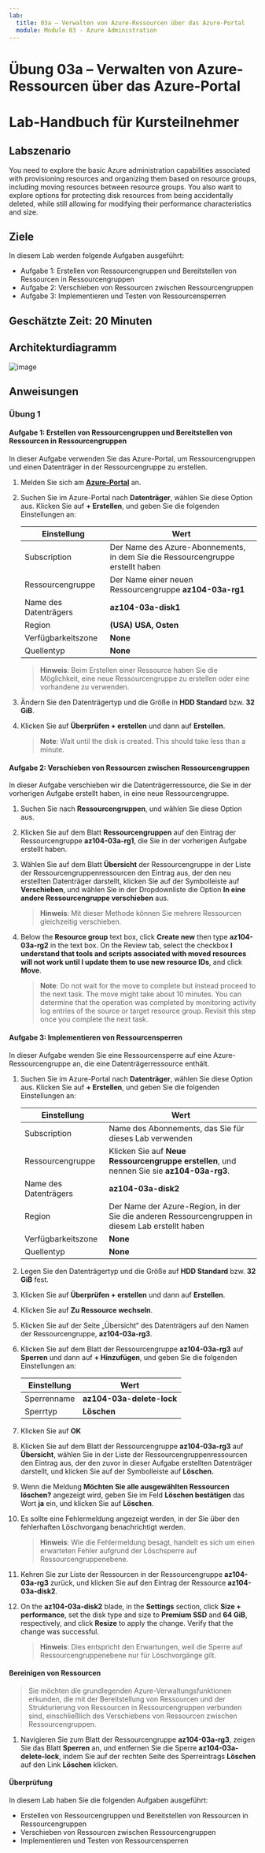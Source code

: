 ```yaml
---
lab:
  title: 03a – Verwalten von Azure-Ressourcen über das Azure-Portal
  module: Module 03 - Azure Administration
---
```


# <a name="lab-03a---manage-azure-resources-by-using-the-azure-portal"></a>Übung 03a – Verwalten von Azure-Ressourcen über das Azure-Portal
# <a name="student-lab-manual"></a>Lab-Handbuch für Kursteilnehmer

## <a name="lab-scenario"></a>Labszenario

You need to explore the basic Azure administration capabilities associated with provisioning resources and organizing them based on resource groups, including moving resources between resource groups. You also want to explore options for protecting disk resources from being accidentally deleted, while still allowing for modifying their performance characteristics and size.

## <a name="objectives"></a>Ziele

In diesem Lab werden folgende Aufgaben ausgeführt:

+ Aufgabe 1: Erstellen von Ressourcengruppen und Bereitstellen von Ressourcen in Ressourcengruppen
+ Aufgabe 2: Verschieben von Ressourcen zwischen Ressourcengruppen
+ Aufgabe 3: Implementieren und Testen von Ressourcensperren

## <a name="estimated-timing-20-minutes"></a>Geschätzte Zeit: 20 Minuten

## <a name="architecture-diagram"></a>Architekturdiagramm

![image](../media/lab03a.png)

## <a name="instructions"></a>Anweisungen

### <a name="exercise-1"></a>Übung 1

#### <a name="task-1-create-resource-groups-and-deploy-resources-to-resource-groups"></a>Aufgabe 1: Erstellen von Ressourcengruppen und Bereitstellen von Ressourcen in Ressourcengruppen

In dieser Aufgabe verwenden Sie das Azure-Portal, um Ressourcengruppen und einen Datenträger in der Ressourcengruppe zu erstellen.

1. Melden Sie sich am [**Azure-Portal**](http://portal.azure.com) an.

1. Suchen Sie im Azure-Portal nach **Datenträger**, wählen Sie diese Option aus. Klicken Sie auf **+ Erstellen**, und geben Sie die folgenden Einstellungen an:

    |Einstellung|Wert|
    |---|---|
    |Subscription| Der Name des Azure-Abonnements, in dem Sie die Ressourcengruppe erstellt haben |
    |Ressourcengruppe| Der Name einer neuen Ressourcengruppe **az104-03a-rg1** |
    |Name des Datenträgers| **az104-03a-disk1** |
    |Region| **(USA) USA, Osten** |
    |Verfügbarkeitszone| **None** |
    |Quellentyp| **None** |

    >**Hinweis**: Beim Erstellen einer Ressource haben Sie die Möglichkeit, eine neue Ressourcengruppe zu erstellen oder eine vorhandene zu verwenden.

1. Ändern Sie den Datenträgertyp und die Größe in **HDD Standard** bzw. **32 GiB**.

1. Klicken Sie auf **Überprüfen + erstellen** und dann auf **Erstellen**.

    ><bpt id="p1">**</bpt>Note<ept id="p1">**</ept>: Wait until the disk is created. This should take less than a minute.

#### <a name="task-2-move-resources-between-resource-groups"></a>Aufgabe 2: Verschieben von Ressourcen zwischen Ressourcengruppen 

In dieser Aufgabe verschieben wir die Datenträgerressource, die Sie in der vorherigen Aufgabe erstellt haben, in eine neue Ressourcengruppe. 

1. Suchen Sie nach **Ressourcengruppen**, und wählen Sie diese Option aus. 

1. Klicken Sie auf dem Blatt **Ressourcengruppen** auf den Eintrag der Ressourcengruppe **az104-03a-rg1**, die Sie in der vorherigen Aufgabe erstellt haben.

1. Wählen Sie auf dem Blatt **Übersicht** der Ressourcengruppe in der Liste der Ressourcengruppenressourcen den Eintrag aus, der den neu erstellten Datenträger darstellt, klicken Sie auf der Symbolleiste auf **Verschieben**, und wählen Sie in der Dropdownliste die Option **In eine andere Ressourcengruppe verschieben** aus.

    >**Hinweis**: Mit dieser Methode können Sie mehrere Ressourcen gleichzeitig verschieben. 

1. Below the <bpt id="p1">**</bpt>Resource group<ept id="p1">**</ept> text box, click <bpt id="p2">**</bpt>Create new<ept id="p2">**</ept> then type <bpt id="p3">**</bpt>az104-03a-rg2<ept id="p3">**</ept> in the text box. On the Review tab, select the checkbox <bpt id="p1">**</bpt>I understand that tools and scripts associated with moved resources will not work until I update them to use new resource IDs<ept id="p1">**</ept>, and click <bpt id="p2">**</bpt>Move<ept id="p2">**</ept>.

    ><bpt id="p1">**</bpt>Note<ept id="p1">**</ept>: Do not wait for the move to complete but instead proceed to the next task. The move might take about 10 minutes. You can determine that the operation was completed by monitoring activity log entries of the source or target resource group. Revisit this step once you complete the next task.

#### <a name="task-3-implement-resource-locks"></a>Aufgabe 3: Implementieren von Ressourcensperren

In dieser Aufgabe wenden Sie eine Ressourcensperre auf eine Azure-Ressourcengruppe an, die eine Datenträgerressource enthält.

1. Suchen Sie im Azure-Portal nach **Datenträger**, wählen Sie diese Option aus. Klicken Sie auf **+ Erstellen**, und geben Sie die folgenden Einstellungen an:

    |Einstellung|Wert|
    |---|---|
    |Subscription| Name des Abonnements, das Sie für dieses Lab verwenden |
    |Ressourcengruppe| Klicken Sie auf **Neue Ressourcengruppe erstellen**, und nennen Sie sie **az104-03a-rg3**. |
    |Name des Datenträgers| **az104-03a-disk2** |
    |Region| Der Name der Azure-Region, in der Sie die anderen Ressourcengruppen in diesem Lab erstellt haben |
    |Verfügbarkeitszone| **None** |
    |Quellentyp| **None** |

1. Legen Sie den Datenträgertyp und die Größe auf **HDD Standard** bzw. **32 GiB** fest.

1. Klicken Sie auf **Überprüfen + erstellen** und dann auf **Erstellen**.

1. Klicken Sie auf **Zu Ressource wechseln**.

1. Klicken Sie auf der Seite „Übersicht“ des Datenträgers auf den Namen der Ressourcengruppe, **az104-03a-rg3**.

1. Klicken Sie auf dem Blatt der Ressourcengruppe **az104-03a-rg3** auf **Sperren** und dann auf **+ Hinzufügen**, und geben Sie die folgenden Einstellungen an:

    |Einstellung|Wert|
    |---|---|
    |Sperrenname| **az104-03a-delete-lock** |
    |Sperrtyp| **Löschen** |
    
1. Klicken Sie auf **OK**    

1. Klicken Sie auf dem Blatt der Ressourcengruppe **az104-03a-rg3** auf **Übersicht**, wählen Sie in der Liste der Ressourcengruppenressourcen den Eintrag aus, der den zuvor in dieser Aufgabe erstellten Datenträger darstellt, und klicken Sie auf der Symbolleiste auf **Löschen.** 

1. Wenn die Meldung **Möchten Sie alle ausgewählten Ressourcen löschen?** angezeigt wird, geben Sie im Feld **Löschen bestätigen** das Wort **ja** ein, und klicken Sie auf **Löschen**.

1. Es sollte eine Fehlermeldung angezeigt werden, in der Sie über den fehlerhaften Löschvorgang benachrichtigt werden. 

    >**Hinweis**: Wie die Fehlermeldung besagt, handelt es sich um einen erwarteten Fehler aufgrund der Löschsperre auf Ressourcengruppenebene.

1. Kehren Sie zur Liste der Ressourcen in der Ressourcengruppe **az104-03a-rg3** zurück, und klicken Sie auf den Eintrag der Ressource **az104-03a-disk2**. 

1. On the <bpt id="p1">**</bpt>az104-03a-disk2<ept id="p1">**</ept> blade, in the <bpt id="p2">**</bpt>Settings<ept id="p2">**</ept> section, click <bpt id="p3">**</bpt>Size + performance<ept id="p3">**</ept>, set the disk type and size to <bpt id="p4">**</bpt>Premium SSD<ept id="p4">**</ept> and <bpt id="p5">**</bpt>64 GiB<ept id="p5">**</ept>, respectively, and click <bpt id="p6">**</bpt>Resize<ept id="p6">**</ept> to apply the change. Verify that the change was successful.

    >**Hinweis**: Dies entspricht den Erwartungen, weil die Sperre auf Ressourcengruppenebene nur für Löschvorgänge gilt. 

#### <a name="clean-up-resources"></a>Bereinigen von Ressourcen

   >Sie möchten die grundlegenden Azure-Verwaltungsfunktionen erkunden, die mit der Bereitstellung von Ressourcen und der Strukturierung von Ressourcen in Ressourcengruppen verbunden sind, einschließlich des Verschiebens von Ressourcen zwischen Ressourcengruppen.

1. Navigieren Sie zum Blatt der Ressourcengruppe **az104-03a-rg3**, zeigen Sie das Blatt **Sperren** an, und entfernen Sie die Sperre **az104-03a-delete-lock**, indem Sie auf der rechten Seite des Sperreintrags **Löschen** auf den Link **Löschen** klicken.

#### <a name="review"></a>Überprüfung

In diesem Lab haben Sie die folgenden Aufgaben ausgeführt:

- Erstellen von Ressourcengruppen und Bereitstellen von Ressourcen in Ressourcengruppen
- Verschieben von Ressourcen zwischen Ressourcengruppen
- Implementieren und Testen von Ressourcensperren

